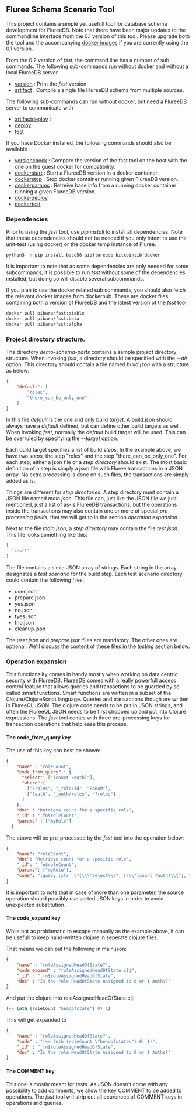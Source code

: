 ## Fluree Schema Scenario Tool

This project contains a simple yet usefull tool for database schema development for FlureeDB.
Note that there have been major updates to the commandline interface from the 0.1 version of this tool. Please upgrade both the tool and the accompanying [docker images](https://hub.docker.com/r/pibara/fsst/tags?page=1&ordering=last_updated) if you are currently using the 0.1 version.

From the 0.2 version of *fsst*, the command line has a number of sub commands. 
The following sub-commands run without docker and without a local FlureeDB server.

* [version](doc/version.MD) : Print the *fsst* version
* [artifact](doc/artifact.MD) : Compile a single file FlureeDB schema from multiple sources.

The following sub-commands can run without docker, but need a FlureeDB server to communicate with

* [artifactdeploy](doc/artifactdeploy.MD) : 
* [deploy](doc/deploy.MD)
* [test](doc/deploy.MD) 

If you have Docker installed, the following commands should also be available

* [versioncheck](doc/versioncheck.MD) : Compare the version of the fsst tool on the host with the one on the guest docker for compatibility.
* [dockerstart](doc/dockerstart.MD) : Start a FlureeDB version in a docker container.
* [dockerstop](doc/dockerstop.MD) : Stop docker container running given FlureeDB version.
* [dockerparams](doc/dockerparams.MD) : Retreive base info from a running docker container running a given FlureeDB version.
* [dockerdeploy](doc/dockerdeploy.MD)
* [dockertest](doc/dockertest.MD)

### Dependencies

Prior to using the *fsst* tool, use *pip install* to install all dependencies.
Note that these dependencies should not be needed if you only intent to use the unit-test (using docker) or the docker temp instance of Fluree.

```bash
python3 -m pip install base58 aioflureedb bitcoinlib docker
```

It is important to note that as some dependencies are only needed for some subcommands, it is possible to run *fsst* without some of the dependencies installed, but doing so will disable several subcommands.

If you plan to use the docker related sub commands, you should also fetch the relevant docker images from dockerhub. These are docker files containing both a version of FlureeDB and the latest version of the *fsst* tool. 

```bash
docker pull pibara/fsst:stable
docker pull pibara/fsst:beta
docker pull pibara/fsst:alpha
```

### Project directory structure.

The directory *demo-schema-parts* contains a sample project directory structure. 
When invoking *fsst*, a directory should be specified with the *--dir* option. This directory should contain a file named *build.json* with a structure as below:

```json
{
    "default": [
        "roles",
        "there_can_be_only_one"
    ]
}
```

In this file *default* is the one and only build *target*. A build.json should always have a *default* defined, but can define other build targets as well. When invoking *fsst*, normally the *default* build target will be used. This can be overruled by specifying the *--target* option.

Each build target specifies a list of build *steps*. In the example above, we have two *steps*, the step "roles" and the step "there\_can\_be\_only\_one". For each step, either a json file or a *step directory* should exist. The most basic definition of a step is simply a json file with Fluree transactions in a JSON array. No extra processing is done on such files, the transactions are simply added as is.

Things are different for *step directories*. A step directory must contain a JSON file named *main.json*. This file can, just like the JSON file we just mentioned, just a list of as-is FlureeDB transactions, but the operations inside the transactions may also contain one or more of special *pre-processing fields*, that we will get to in the section *operation expansion*. 

Next to the file *main.json*, a *step directory* may contain the file *test.json*. This file looks something like this:

```json
[
  "test1"
]
```

The file contains a simle JSON array of strings. Each string in the array designates a *test scenario* for the build step. Each test scenario directory could contain the following files:

* user.json
* prepare.json
* yes.json
* no.json
* tyes.json
* tno.json
* cleanup.json

The *user.json* and *prepare.json* files are mandatory. The other ones are optional. We'll discuss the content of these files in the *testing* section below.

### Operation expansion

This functionality comes in handy mostly when working on data centric security with FlureeDB. FlureeDB comes with a really powerfull access control feature that allows queries and transactions to be guarded by so called smart functions. Smart functions are written in a subset of the Clojure/ClojureScript language. Queries and transactions though are written in FlureeQL JSON. The clojure code needs to be put in JSON strings, and often the FlureeQL JSON needs to be first chopped up and put into Clojure expressions. The *fsst* tool comes with three pre-processing keys for transaction operations that help ease this process.

#### The code\_from\_query key

The use of this key can best be shown:
```json
{
    "name" : "roleCount",
    "code_from_query" : {
      "select": ["(count ?auth)"],
      "where":[
        ["?roles", "_role/id", "PARAM"],
        ["?auth", "_auth/roles", "?roles"]
      ]
    },
    "doc" : "Retrieve count for a specific role",
    "_id" : "_fn$roleCount",
    "params" : ["myRole"]
  }
```
The above will be pre-processed by the *fsst* tool into the operation below:
```json
{
    "name": "roleCount",
    "doc": "Retrieve count for a specific role",
    "_id": "_fn$roleCount",
    "params": ["myRole"],
    "code": "(query (str  \"{\\\"select\\\": [\\\"(count ?auth)\\\"], \\\"where\\\": [[\\\"?roles\\\", \\\"_role/id\\\", \\\"\" myRole \"\\\"], [\\\"?auth\\\", \\\"_auth/roles\\\", \\\"?roles\\\"]]}\" ) )"
}
```
It is important to note that in case of more than one parameter, the source operation should possibly use sorted JSON keys in order to avoid unexpected substitution. 
#### The code\_expand key
While not as problamatic to escape manually as the example above, it can be usefull to keep hand-written clojure in seperate clojure files.

That means we can put the following in main.json:
```json
{
    "name" : "roleAssignedHeadOfState?",
    "code_expand" : "roleAssignedHeadOfState.clj",
    "_id" : "_fn$roleAssignedHeadOfState",
    "doc" : "Is the role HeadOfState Assigned to 0 or 1 Auths?"
}
```
And put the clojure into roleAssignedHeadOfState.clj:
```lisp
(<= (nth (roleCount "headofstate") 0) 1)
```
This will get expanded to
```json
{
    "name" : "roleAssignedHeadOfState?",
    "code" : "(<= (nth (roleCount \"headofstate\") 0) 1)",
    "_id" : "_fn$roleAssignedHeadOfState",
    "doc" : "Is the role HeadOfState Assigned to 0 or 1 Auths?"
}
```
#### The COMMENT key
This one is mostly meant for tests. As JSON doesn't come with any possibility to add comments, we allow the key COMMENT
to be added to operations. The *fsst* tool will strip out all ocurences of COMMENT keys in operations and queries.

